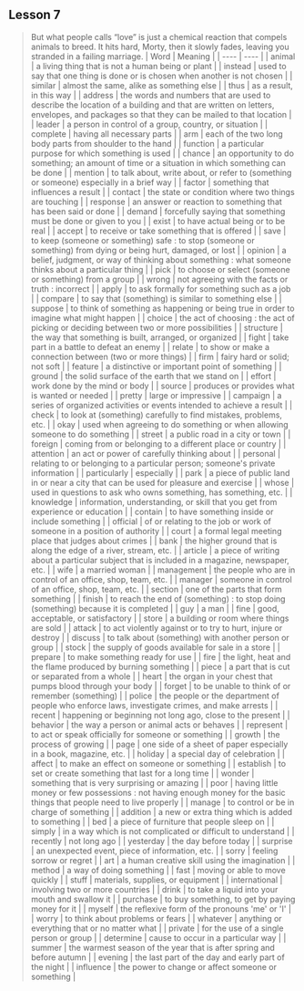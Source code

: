 ## Lesson 7
> But what people calls “love” is just a chemical reaction that compels animals to breed. It hits hard, Morty, then it slowly fades, leaving you stranded in a failing marriage.
| Word | Meaning |
| ---- | ---- |
| animal | a living thing that is not a human being or plant |
| instead | used to say that one thing is done or is chosen when another is not chosen |
| similar | almost the same, alike as something else |
| thus | as a result, in this way |
| address | the words and numbers that are used to describe the location of a building and that are written on letters, envelopes, and packages so that they can be mailed to that location |
| leader | a person in control of a group, country, or situation |
| complete | having all necessary parts |
| arm | each of the two long body parts from shoulder to the hand |
| function | a particular purpose for which something is used |
| chance | an opportunity to do something;  an amount of time or a situation in which something can be done |
| mention | to talk about, write about, or refer to (something or someone) especially in a brief way |
| factor | something that influences a result |
| contact | the state or condition where two things are touching |
| response | an answer or reaction to something that has been said or done |
| demand | forcefully saying that something must be done or given to you |
| exist | to have actual being or to be real |
| accept | to receive or take something that is offered |
| save | to keep (someone or something) safe : to stop (someone or something) from dying or being hurt, damaged, or lost |
| opinion | a belief, judgment, or way of thinking about something : what someone thinks about a particular thing |
| pick | to choose or select (someone or something) from a group |
| wrong | not agreeing with the facts or truth : incorrect |
| apply | to ask formally for something such as a job |
| compare | to say that (something) is similar to something else |
| suppose | to think of something as happening or being true in order to imagine what might happen |
| choice | the act of choosing : the act of picking or deciding between two or more possibilities |
| structure | the way that something is built, arranged, or organized |
| fight | take part in a battle to defeat an enemy |
| relate | to show or make a connection between (two or more things) |
| firm | fairy hard or solid; not soft |
| feature | a distinctive or important point of something |
| ground | the solid surface of the earth that we stand on |
| effort | work done by the mind or body |
| source | produces or provides what is wanted or needed |
| pretty | large or impressive |
| campaign | a series of organized activities or events intended to achieve a result |
| check | to look at (something) carefully to find mistakes, problems, etc. |
| okay | used when agreeing to do something or when allowing someone to do something |
| street | a public road in a city or town |
| foreign | coming from or belonging to a different place or country |
| attention | an act or power of carefully thinking about |
| personal | relating to or belonging to a particular person; someone's private information |
| particularly | especially |
| park | a piece of public land in or near a city that can be used for pleasure and exercise |
| whose | used in questions to ask who owns something, has something, etc. |
| knowledge | information, understanding, or skill that you get from experience or education |
| contain | to have something inside or include something |
| official | of or relating to the job or work of someone in a position of authority |
| court | a formal legal meeting place that judges about crimes |
| bank | the higher ground that is along the edge of a river, stream, etc. |
| article | a piece of writing about a particular subject that is included in a magazine, newspaper, etc. |
| wife | a married woman |
| management | the people who are in control of an office, shop, team, etc. |
| manager | someone in control of an office, shop, team, etc. |
| section | one of the parts that form something |
| finish | to reach the end of (something) : to stop doing (something) because it is completed |
| guy | a man |
| fine | good, acceptable, or satisfactory |
| store | a building or room where things are sold |
| attack | to act violently against or to try to hurt, injure or destroy |
| discuss | to talk about (something) with another person or group |
| stock | the supply of goods available for sale in a store |
| prepare | to make something ready for use |
| fire | the light, heat and the flame produced by burning something |
| piece | a part that is cut or separated from a whole |
| heart | the organ in your chest that pumps blood through your body |
| forget | to be unable to think of or remember (something) |
| police | the people or the department of people who enforce laws, investigate crimes, and make arrests |
| recent | happening or beginning not long ago, close to the present |
| behavior | the way a person or animal acts or behaves |
| represent | to act or speak officially for someone or something |
| growth | the process of growing |
| page | one side of a sheet of paper especially in a book, magazine, etc. |
| holiday | a special day of celebration |
| affect | to make an effect on someone or something |
| establish | to set or create something that last for a long time |
| wonder | something that is very surprising or amazing |
| poor | having little money or few possessions : not having enough money for the basic things that people need to live properly |
| manage | to control or be in charge of something |
| addition | a new or extra thing which is added to something |
| bed | a piece of furniture that people sleep on |
| simply | in a way which is not complicated or difficult to understand |
| recently | not long ago |
| yesterday | the day before today |
| surprise | an unexpected event, piece of information, etc. |
| sorry | feeling sorrow or regret |
| art | a human creative skill using the imagination |
| method | a way of doing something |
| fast | moving or able to move quickly |
| stuff | materials, supplies, or equipment |
| international | involving two or more countries |
| drink | to take a liquid into your mouth and swallow it |
| purchase | to buy something, to get by paying money for it |
| myself | the reflexive form of the pronouns 'me' or 'I' |
| worry | to think about problems or fears |
| whatever | anything or everything that or no matter what |
| private | for the use of a single person or group |
| determine | cause to occur in a particular way |
| summer | the warmest season of the year that is after spring and before autumn |
| evening | the last part of the day and early part of the night |
| influence | the power to change or affect someone or something |
